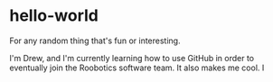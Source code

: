 # hello-world
For any random thing that's fun or interesting.

I'm Drew, and I'm currently learning how to use GitHub in order to eventually join the Roobotics software team. It also makes me cool.
I
